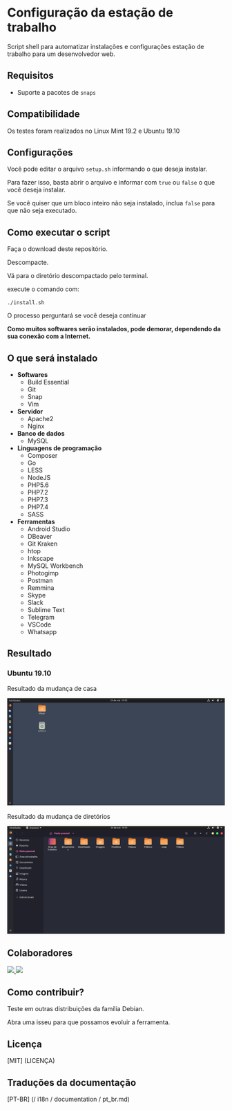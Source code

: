 # Configuração da estação de trabalho

Script shell para automatizar instalações e configurações estação de trabalho para um desenvolvedor web.

## Requisitos

- Suporte a pacotes de `snaps`

## Compatibilidade

Os testes foram realizados no Linux Mint 19.2 e Ubuntu 19.10

## Configurações

Você pode editar o arquivo `setup.sh` informando o que deseja instalar.

Para fazer isso, basta abrir o arquivo e informar com `true` ou `false` o que você deseja instalar.

Se você quiser que um bloco inteiro não seja instalado, inclua `false` para que não seja executado.

## Como executar o script

Faça o download deste repositório.

Descompacte.

Vá para o diretório descompactado pelo terminal.

execute o comando com:

```
./install.sh
```

O processo perguntará se você deseja continuar

**Como muitos softwares serão instalados, pode demorar, dependendo da sua conexão com a Internet.**

## O que será instalado

- **Softwares**
  - Build Essential
  - Git
  - Snap
  - Vim
- **Servidor**
  - Apache2
  - Nginx
- **Banco de dados**
  - MySQL
- **Linguagens de programação**
  - Composer
  - Go
  - LESS
  - NodeJS
  - PHP5.6
  - PHP7.2
  - PHP7.3
  - PHP7.4
  - SASS
- **Ferramentas**
  - Android Studio
  - DBeaver
  - Git Kraken
  - htop
  - Inkscape
  - MySQL Workbench
  - Photogimp
  - Postman
  - Remmina
  - Skype
  - Slack
  - Sublime Text
  - Telegram
  - VSCode
  - Whatsapp

## Resultado

### Ubuntu 19.10

Resultado da mudança de casa

![imagem tela Home](/prints/ubuntu_19.10/home.png)

Resultado da mudança de diretórios

![Uma imgem dos diretórios](/prints/ubuntu_19.10/dir.png)

## Colaboradores

<a href="https://www.diegobrocanelli.com.br/">
<img src = "https://avatars2.githubusercontent.com/u/4108889?s=460&v=4" width = "150px">
</a>

<a href="https://twitter.com/jeancabral">
<img src = "https://avatars1.githubusercontent.com/u/2077886?s=460&v=4" width = "150px">
</a>

## Como contribuir?

Teste em outras distribuições da família Debian.

Abra uma isseu para que possamos evoluir a ferramenta.

## Licença

[MIT] (LICENÇA)

## Traduções da documentação

[PT-BR] (/ i18n / documentation / pt_br.md)